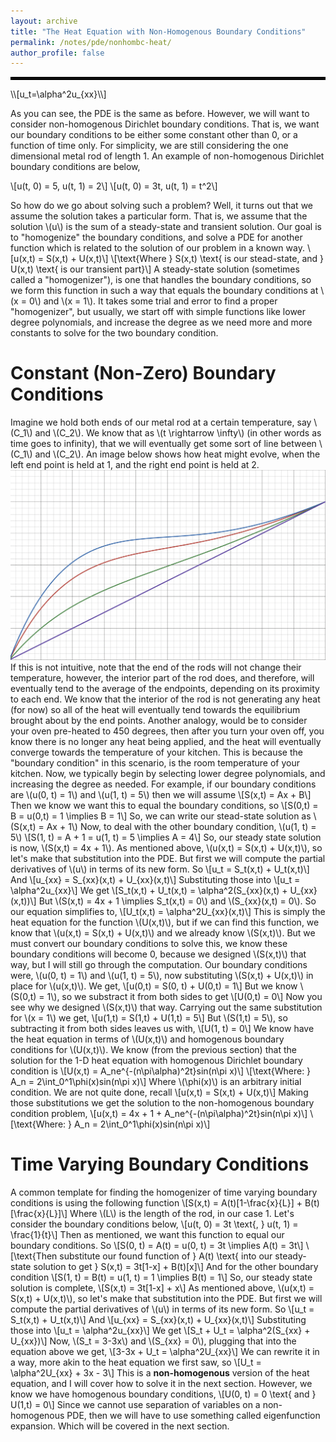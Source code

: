 ```yaml
---
layout: archive
title: "The Heat Equation with Non-Homogenous Boundary Conditions"
permalink: /notes/pde/nonhombc-heat/
author_profile: false
--- 
```

<hr style="border: 2px solid black;">
\\[u_t=\alpha^2u_{xx}\\] 

As you can see, the PDE is the same as before. However, we will want to consider non-homogenous Dirichlet boundary conditions. That is, we want our boundary conditions to be either some constant other than 0, or a function of time only. For simplicity, we are still considering the one dimensional metal rod of length 1. An example of non-homogenous Dirichlet boundary conditions are below,

\\[u(t, 0) = 5, u(t, 1) = 2\\]
\\[u(t, 0) = 3t, u(t, 1) = t^2\\]

So how do we go about solving such a problem? Well, it turns out that we assume the solution takes a particular form. That is, we assume that the solution \\(u\\) is the sum of a steady-state and transient solution. Our goal is to "homogenize" the boundary conditions, and solve a PDE for another function which is related to the solution of our problem in a known way. 
\\[u(x,t) = S(x,t) + U(x,t)\\]
\\[\text{Where } S(x,t) \text{ is our stead-state, and } U(x,t) \text{ is our transient part}\\]
A steady-state solution (sometimes called a "homogenizer"), is one that handles the boundary conditions, so we form this function in such a way that equals the boundary conditions at \\(x = 0\\) and \\(x = 1\\).
It takes some trial and error to find a proper "homogenizer", but usually, we start off with simple functions like lower degree polynomials, and increase the degree as we need more and more constants to solve for the two boundary condition. 

Constant (Non-Zero) Boundary Conditions
====
Imagine we hold both ends of our metal rod at a certain temperature, say \\(C_1\\) and \\(C_2\\). We know that as \\(t \rightarrow \infty\\) (in other words as time goes to infinity), that we will eventually get some sort of line between \\(C_1\\) and \\(C_2\\). An image below shows how heat might evolve, when the left end point is held at 1, and the right end point is held at 2.
![Heat Decay with Constant Boundary Values](heatdecay.png)
If this is not intuitive, note that the end of the rods will not change their temperature, however, the interior part of the rod does, and therefore, will eventually tend to the average of the endpoints, depending on its proximity to each end. We know that the interior of the rod is not generating any heat (for now) so all of the heat will eventually tend towards the equilibrium brought about by the end points. Another analogy, would be to consider your oven pre-heated to 450 degrees, then after you turn your oven off, you know there is no longer any heat being applied, and the heat will eventually converge towards the temperature of your kitchen. This is because the "boundary condition" in this scenario, is the room temperature of your kitchen. Now, we typically begin by selecting lower degree polynomials, and increasing the degree as needed. For example, if our boundary conditions are \\(u(0, t) = 1\\) and \\(u(1, t) = 5\\) then we will assume
\\[S(x,t) = Ax + B\\]
Then we know we want this to equal the boundary conditions, so 
\\[S(0,t) = B = u(0,t) = 1 \implies B = 1\\]
So, we can write our stead-state solution as \\(S(x,t) = Ax + 1\\)
Now, to deal with the other boundary condition, \\(u(1, t) = 5\\)
\\[S(1, t) = A + 1 = u(1, t) = 5 \implies A = 4\\]
So, our steady state solution is now, \\(S(x,t) = 4x + 1\\). As mentioned above, \\(u(x,t) = S(x,t) + U(x,t)\\), so let's make that substitution into the PDE. But first we will compute the partial derivatives of \\(u\\) in terms of its new form. So 
\\[u_t = S_t(x,t) + U_t(x,t)\\]
And
\\[u_{xx} = S_{xx}(x,t) + U_{xx}(x,t)\\]
Substituting those into
\\[u_t = \alpha^2u_{xx}\\] 
We get
\\[S_t(x,t) + U_t(x,t) = \alpha^2(S_{xx}(x,t) + U_{xx}(x,t))\\]
But \\(S(x,t) = 4x + 1 \implies S_t(x,t) = 0\\) and \\(S_{xx}(x,t) = 0\\). So our equation simplifies to, 
\\[U_t(x,t) = \alpha^2U_{xx}(x,t)\\]
This is simply the heat equation for the function \\(U(x,t)\\), but if we can find this function, we know that \\(u(x,t) = S(x,t) + U(x,t)\\) and we already know \\(S(x,t)\\). But we must convert our boundary conditions to solve this, we know these boundary conditions will become 0, because we designed \\(S(x,t)\\) that way, but I will still go through the computation. Our boundary conditions were, \\(u(0, t) = 1\\) and \\(u(1, t) = 5\\), now substituting \\(S(x,t) + U(x,t)\\) in place for \\(u(x,t)\\). We get,
\\[u(0,t) = S(0, t) + U(0,t) = 1\\]
But we know \\(S(0,t) = 1\\), so we substract it from both sides to get \\[U(0,t) = 0\\] 
Now you see why we designed \\(S(x,t)\\) that way. Carrying out the same substitution for \\(x = 1\\) we get,
\\[u(1,t) = S(1,t) + U(1,t) = 5\\]
But \\(S(1,t) = 5\\), so subtracting it from both sides leaves us with, \\[U(1, t) = 0\\] 
We know have the heat equation in terms of \\(U(x,t)\\) and homogenous boundary conditions for \\(U(x,t)\\). We know (from the previous section) that the solution for the 1-D heat equation with homogenous Dirichlet boundary condition is
\\[U(x,t) = A_ne^{-(n\pi\alpha)^2t}sin(n\pi x)\\]
\\[\text{Where:  } A_n = 2\int_0^1\phi(x)sin(n\pi x)\\]
Where \\(\phi(x)\\) is an arbitrary initial condition. We are not quite done, recall \\[u(x,t) = S(x,t) + U(x,t)\\]
Making those substitutions we get the solution to the non-homogenous boundary condition problem, 
\\[u(x,t) = 4x + 1 + A_ne^{-(n\pi\alpha)^2t}sin(n\pi x)\\]
\\[\text{Where:  } A_n = 2\int_0^1\phi(x)sin(n\pi x)\\]


Time Varying Boundary Conditions
==== 
A common template for finding the homogenizer of time varying boundary conditions is using the following function
\\[S(x,t) = A(t)\[1-\frac{x}{L}\] + B(t)\[\frac{x}{L}\]\\]
Where \\(L\\) is the length of the rod, in our case 1.
Let's consider the boundary conditions below,
\\[u(t, 0) = 3t \text{, } u(t, 1) = \frac{1}{t}\\]
Then as mentioned, we want this function to equal our boundary conditions. So
\\[S(0, t) = A(t) = u(0, t) = 3t \implies A(t) = 3t\\]
\\[\text{Then substitute our found function of } A(t) \text{ into our steady-state solution to get } S(x,t) = 3t\[1-x\] + B(t)\[x\]\\]
And for the other boundary condition
\\[S(1, t) = B(t) = u(1, t) = 1 \implies B(t) = 1\\]
So, our steady state solution is complete,
\\[S(x,t) = 3t[1-x] + x\\]
As mentioned above, \\(u(x,t) = S(x,t) + U(x,t)\\), so let's make that substitution into the PDE. But first we will compute the partial derivatives of \\(u\\) in terms of its new form. So 
\\[u_t = S_t(x,t) + U_t(x,t)\\]
And
\\[u_{xx} = S_{xx}(x,t) + U_{xx}(x,t)\\]
Substituting those into
\\[u_t = \alpha^2u_{xx}\\] 
We get
\\[S_t + U_t = \alpha^2(S_{xx} + U_{xx})\\]
Now, \\(S_t = 3-3x\\) and \\(S_{xx} = 0\\), plugging that into the equation above we get,
\\[3-3x + U_t = \alpha^2U_{xx}\\] 
We can rewrite it in a way, more akin to the heat equation we first saw, so
\\[U_t = \alpha^2U_{xx} + 3x - 3\\]
This is a **non-homogenous** version of the heat equation, and I will cover how to solve it in the next section. However, we know we have homogenous boundary conditions, \\[U(0, t) = 0 \text{ and } U(1,t) = 0\\]
Since we cannot use separation of variables on a non-homogenous PDE, then we will have to use something called eigenfunction expansion. Which will be covered in the next section.

